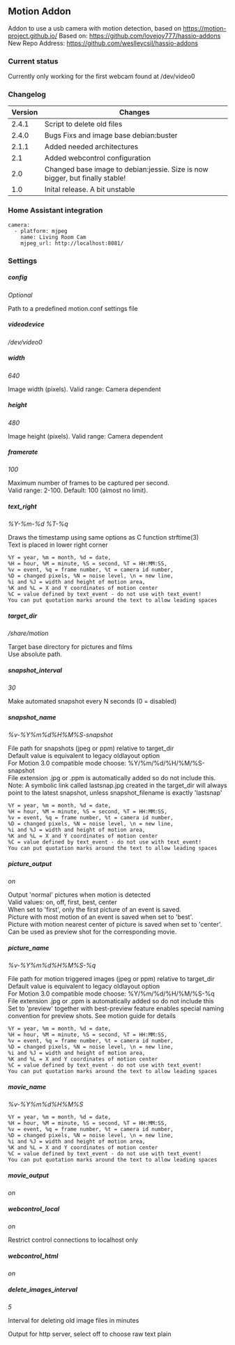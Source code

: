 ## Motion Addon
Addon to use a usb camera with motion detection, based on https://motion-project.github.io/
Based on: https://github.com/lovejoy777/hassio-addons
New Repo Address:  https://github.com/weslleycsil/hassio-addons

### Current status
Currently only working for the first webcam found at /dev/video0

### Changelog
|Version|Changes|
|-------|-------|
|2.4.1  | Script to delete old files |
|2.4.0  | Bugs Fixs and image base debian:buster |
|2.1.1  | Added needed architectures |
|2.1    | Added webcontrol configuration |
|2.0    | Changed base image to debian:jessie. Size is now bigger, but finally stable!|
|1.0    | Inital release. A bit unstable|

### Home Assistant integration
```
camera:
  - platform: mjpeg
    name: Living Room Cam
    mjpeg_url: http://localhost:8081/
```

### Settings
##### config
*Optional*

Path to a predefined motion.conf settings file

##### videodevice
*/dev/video0*

##### width
*640*

Image width (pixels). Valid range: Camera dependent

##### height
*480*

Image height (pixels). Valid range: Camera dependent

##### framerate
*100*

Maximum number of frames to be captured per second.  
Valid range: 2-100. Default: 100 (almost no limit).

##### text_right
*%Y-%m-%d %T-%q*


Draws the timestamp using same options as C function strftime(3)  
Text is placed in lower right corner

```
%Y = year, %m = month, %d = date,
%H = hour, %M = minute, %S = second, %T = HH:MM:SS,
%v = event, %q = frame number, %t = camera id number,
%D = changed pixels, %N = noise level, \n = new line,
%i and %J = width and height of motion area,
%K and %L = X and Y coordinates of motion center
%C = value defined by text_event - do not use with text_event!
You can put quotation marks around the text to allow leading spaces
```

##### target_dir
*/share/motion*

Target base directory for pictures and films  
Use absolute path.

##### snapshot_interval
*30*

Make automated snapshot every N seconds (0 = disabled)

##### snapshot_name
*%v-%Y%m%d%H%M%S-snapshot*

File path for snapshots (jpeg or ppm) relative to target_dir  
Default value is equivalent to legacy oldlayout option  
For Motion 3.0 compatible mode choose: %Y/%m/%d/%H/%M/%S-snapshot  
File extension .jpg or .ppm is automatically added so do not include this.  
Note: A symbolic link called lastsnap.jpg created in the target_dir will always point to the latest snapshot, unless snapshot_filename is exactly 'lastsnap'

```
%Y = year, %m = month, %d = date,
%H = hour, %M = minute, %S = second, %T = HH:MM:SS,
%v = event, %q = frame number, %t = camera id number,
%D = changed pixels, %N = noise level, \n = new line,
%i and %J = width and height of motion area,
%K and %L = X and Y coordinates of motion center
%C = value defined by text_event - do not use with text_event!
You can put quotation marks around the text to allow leading spaces
```

##### picture_output
*on*

Output 'normal' pictures when motion is detected  
Valid values: on, off, first, best, center  
When set to 'first', only the first picture of an event is saved.  
Picture with most motion of an event is saved when set to 'best'.  
Picture with motion nearest center of picture is saved when set to 'center'.  
Can be used as preview shot for the corresponding movie.

##### picture_name
*%v-%Y%m%d%H%M%S-%q*

File path for motion triggered images (jpeg or ppm) relative to target_dir  
Default value is equivalent to legacy oldlayout option  
For Motion 3.0 compatible mode choose: %Y/%m/%d/%H/%M/%S-%q  
File extension .jpg or .ppm is automatically added so do not include this  
Set to 'preview' together with best-preview feature enables special naming convention for preview shots. See motion guide for details

```
%Y = year, %m = month, %d = date,
%H = hour, %M = minute, %S = second, %T = HH:MM:SS,
%v = event, %q = frame number, %t = camera id number,
%D = changed pixels, %N = noise level, \n = new line,
%i and %J = width and height of motion area,
%K and %L = X and Y coordinates of motion center
%C = value defined by text_event - do not use with text_event!
You can put quotation marks around the text to allow leading spaces
```

##### movie_name
*%v-%Y%m%d%H%M%S*

```
%Y = year, %m = month, %d = date,
%H = hour, %M = minute, %S = second, %T = HH:MM:SS,
%v = event, %q = frame number, %t = camera id number,
%D = changed pixels, %N = noise level, \n = new line,
%i and %J = width and height of motion area,
%K and %L = X and Y coordinates of motion center
%C = value defined by text_event - do not use with text_event!
You can put quotation marks around the text to allow leading spaces
```

##### movie_output
*on*


##### webcontrol_local
*on*

Restrict control connections to localhost only

##### webcontrol_html
*on*

##### delete_images_interval
*5*

Interval for deleting old image files in minutes

Output for http server, select off to choose raw text plain